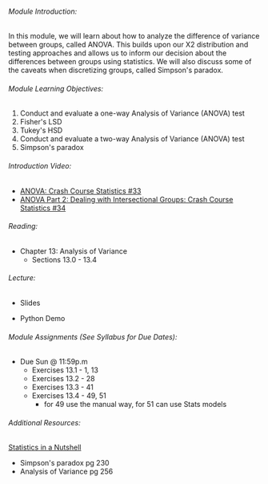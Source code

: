 ###### Module Introduction:

In this module, we will learn about how to analyze the difference of variance between groups, called ANOVA. This builds upon our X2 distribution and testing approaches and allows us to inform our decision about the differences between groups using statistics. We will also discuss some of the caveats when discretizing groups, called Simpson's paradox.

###### Module Learning Objectives:  

1.  Conduct and evaluate a one-way Analysis of Variance (ANOVA) test
2.  Fisher's LSD
3.  Tukey's HSD
4.  Conduct and evaluate a two-way Analysis of Variance (ANOVA) test
5.  Simpson's paradox

###### Introduction Video:

*   [ANOVA: Crash Course Statistics #33](https://www.youtube.com/watch?v=oOuu8IBd-yo)
*   [ANOVA Part 2: Dealing with Intersectional Groups: Crash Course Statistics #34](https://www.youtube.com/watch?v=wo1xlefg5KI&list=PL8dPuuaLjXtNM_Y-bUAhblSAdWRnmBUcr&index=35)

###### Reading:

*   Chapter 13: Analysis of Variance
    *   Sections 13.0 - 13.4

###### Lecture:

*   Slides
    
*   Python Demo

###### Module Assignments (See Syllabus for Due Dates):

*   Due Sun @ 11:59p.m  
    *   Exercises 13.1 - 1, 13
    *   Exercises 13.2 - 28
    *   Exercises 13.3 - 41
    *   Exercises 13.4 - 49, 51
        *   for 49 use the manual way, for 51 can use Stats models

###### Additional Resources:

[Statistics in a Nutshell](https://theswissbay.ch/pdf/Gentoomen%20Library/Maths/Statistics/OReilly.Statistics.in.a.Nutshell.A.Desktop.Quick.Reference.Aug.2008.pdf)

*   Simpson's paradox pg 230
*   Analysis of Variance pg 256

